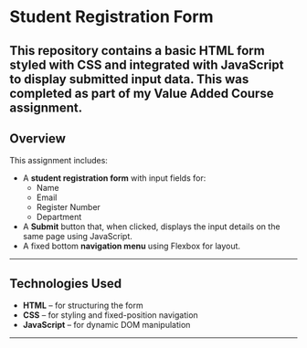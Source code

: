 # Student Registration Form
This repository contains a basic HTML form styled with CSS and integrated with JavaScript to display submitted input data. This was completed as part of my Value Added Course assignment.
---
## Overview
This assignment includes:
- A **student registration form** with input fields for:
  - Name
  - Email
  - Register Number
  - Department
- A **Submit** button that, when clicked, displays the input details on the same page using JavaScript.
- A fixed bottom **navigation menu** using Flexbox for layout.
---
## Technologies Used
- **HTML** – for structuring the form
- **CSS** – for styling and fixed-position navigation
- **JavaScript** – for dynamic DOM manipulation
---
